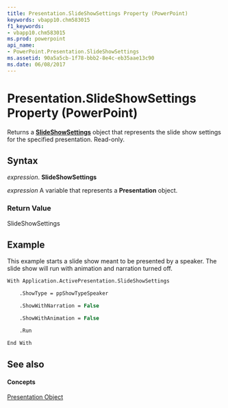 ```yaml
---
title: Presentation.SlideShowSettings Property (PowerPoint)
keywords: vbapp10.chm583015
f1_keywords:
- vbapp10.chm583015
ms.prod: powerpoint
api_name:
- PowerPoint.Presentation.SlideShowSettings
ms.assetid: 90a5a5cb-1f78-bbb2-8e4c-eb35aae13c90
ms.date: 06/08/2017
---
```



# Presentation.SlideShowSettings Property (PowerPoint)

Returns a  **[SlideShowSettings](PowerPoint.SlideShowSettings.md)** object that represents the slide show settings for the specified presentation. Read-only.


## Syntax

 _expression_. **SlideShowSettings**

 _expression_ A variable that represents a **Presentation** object.


### Return Value

SlideShowSettings


## Example

This example starts a slide show meant to be presented by a speaker. The slide show will run with animation and narration turned off.


```vb
With Application.ActivePresentation.SlideShowSettings

    .ShowType = ppShowTypeSpeaker

    .ShowWithNarration = False

    .ShowWithAnimation = False

    .Run

End With
```


## See also


#### Concepts


[Presentation Object](PowerPoint.Presentation.md)

